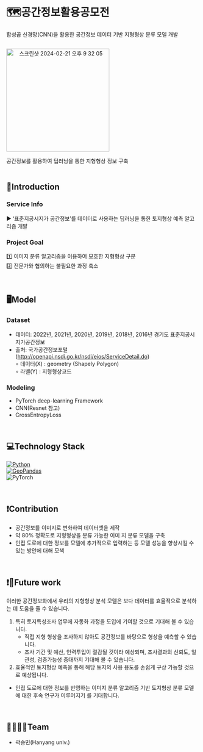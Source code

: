# 🗺️공간정보활용공모전
합성곱 신경망(CNN)을 활용한 공간정보 데이터 기반 지형형상 분류 모델 개발

<div style="display: flex;">
<p align="center"><img width="270" alt="스크린샷 2024-02-21 오후 9 32 05" src="https://github.com/dbtjgus6988/-/assets/144633320/4ba1e961-e3cb-4a65-a47b-dbe54c96158c"></p>
</div>
 공간정보를 활용하여 딥러닝을 통한 지형형상 정보 구축 <br>
<br>


## 📌Introduction

### Service Info
▶️ ‘표준지공시지가 공간정보’를 데이터로 사용하는 딥러닝을 통한 토지형상 예측 알고리즘 개발
  
### Project Goal
1️⃣ 이미지 분류 알고리즘을 이용하여 모호한 지형형상 구분 <br>
2️⃣ 전문가와 협의하는 불필요한 과정 축소

<br>
     
## 🖥️Model

### Dataset
- 데이터: 2022년, 2021년, 2020년, 2019년, 2018년, 2016년 경기도 표준지공시지가공간정보 <br>
- 출처: 국가공간정보포털(http://openapi.nsdi.go.kr/nsdi/eios/ServiceDetail.do) <br>
∘ 데이터(X) : geometry (Shapely Polygon) <br>
∘ 라벨(Y) : 지형형상코드

### Modeling
- PyTorch deep-learning Framework
- CNN(Resnet 참고)
- CrossEntropyLoss
  
<br>

## 💻Technology Stack
[![Python](https://img.shields.io/badge/Python-3776AB?style=flat-square&logo=python&logoColor=white)](https://www.python.org/) <br>
[![GeoPandas](https://img.shields.io/badge/GeoPandas-43B02A?style=flat-square&logo=GeoPandas&logoColor=green
)](https://geopandas.org/en/stable/getting_started/introduction.html) <br>
![PyTorch](https://img.shields.io/badge/PyTorch-%23EE4C2C.svg?style=flat-square&logo=PyTorch&logoColor=white)

<br>

## ❗️Contribution
- 공간정보를 이미지로 변화하여 데이터셋을 제작
- 약 80% 정확도로 지형형상을 분류 가능한 이미 지 분류 모델을 구축
- 인접 도로에 대한 정보를 모델에 추가적으로 입력하는 등 모델 성능을 향상시킬 수 있는 방안에 대해 모색

<br>

## ❗️Future work
이러한 공간정보화에서 우리의 지형형상 분석 모델은 보다 데이터를 효율적으로 분석하는 데 도움을 줄 수 있습니다. <br>
1) 특히 토지특성조사 업무에 자동화 과정을 도입에 기여할 것으로 기대해 볼 수 있습니다.<br>
   - 직접 지형 형상을 조사하지 않아도 공간정보를 바탕으로 형상을 예측할 수 있습니다.<br>
   - 조사 기간 및 예산, 인력투입이 절감될 것이라 예상되며, 조사결과의 신뢰도, 일관성, 검증가능성 증대까지 기대해 볼 수 있습니다. <br>
2) 효율적인 토지형상 예측을 통해 해당 토지의 사용 용도를 손쉽게 구상 가능할 것으로 예상됩니다.
+ 인접 도로에 대한 정보를 반영하는 이미지 분류 알고리즘 기반 토지형상 분류 모델에 대한 후속 연구가 이루어지기 를 기대합니다.
  
<br>

## 👩‍👩‍👧‍👦Team
- 곽승민(Hanyang univ.)
